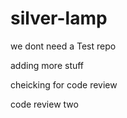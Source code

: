 # silver-lamp
we dont need a Test repo

adding more stuff

cheicking for code review 

code review two 
